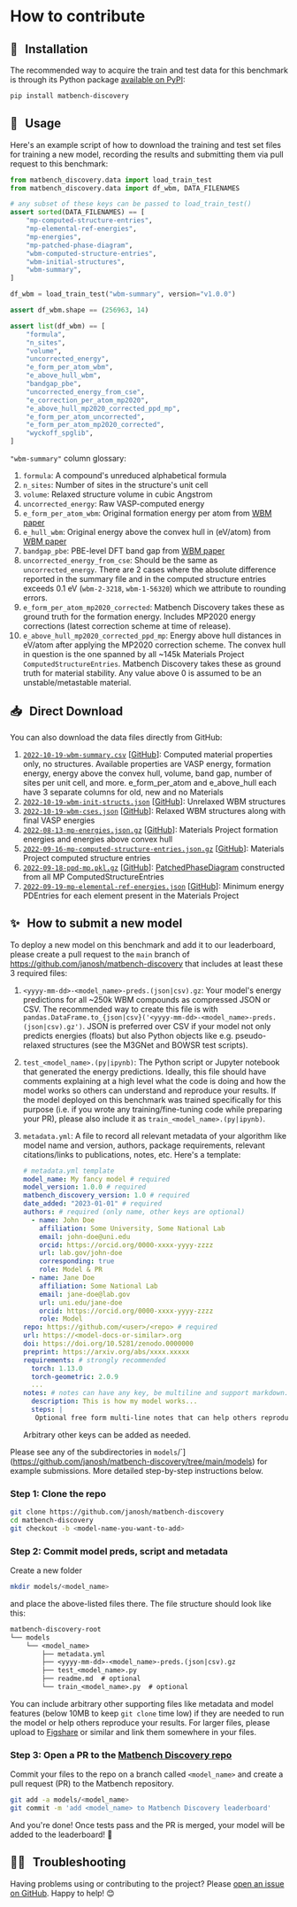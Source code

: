 # How to contribute

## 🔨 &thinsp; Installation

The recommended way to acquire the train and test data for this benchmark is through its Python package [available on PyPI](https://pypi.org/project/matbench-discovery):

```zsh
pip install matbench-discovery
```

## 📙 &thinsp; Usage

Here's an example script of how to download the training and test set files for training a new model, recording the results and submitting them via pull request to this benchmark:

<!-- TODO remove notest meta key once repo is public and file can be downloaded without token -->

```py notest
from matbench_discovery.data import load_train_test
from matbench_discovery.data import df_wbm, DATA_FILENAMES

# any subset of these keys can be passed to load_train_test()
assert sorted(DATA_FILENAMES) == [
    "mp-computed-structure-entries",
    "mp-elemental-ref-energies",
    "mp-energies",
    "mp-patched-phase-diagram",
    "wbm-computed-structure-entries",
    "wbm-initial-structures",
    "wbm-summary",
]

df_wbm = load_train_test("wbm-summary", version="v1.0.0")

assert df_wbm.shape == (256963, 14)

assert list(df_wbm) == [
    "formula",
    "n_sites",
    "volume",
    "uncorrected_energy",
    "e_form_per_atom_wbm",
    "e_above_hull_wbm",
    "bandgap_pbe",
    "uncorrected_energy_from_cse",
    "e_correction_per_atom_mp2020",
    "e_above_hull_mp2020_corrected_ppd_mp",
    "e_form_per_atom_uncorrected",
    "e_form_per_atom_mp2020_corrected",
    "wyckoff_spglib",
]
```

`"wbm-summary"` column glossary:

1. `formula`: A compound's unreduced alphabetical formula
1. `n_sites`: Number of sites in the structure's unit cell
1. `volume`: Relaxed structure volume in cubic Angstrom
1. `uncorrected_energy`: Raw VASP-computed energy
1. `e_form_per_atom_wbm`: Original formation energy per atom from [WBM paper]
1. `e_hull_wbm`: Original energy above the convex hull in (eV/atom) from [WBM paper]
1. `bandgap_pbe`: PBE-level DFT band gap from [WBM paper]
1. `uncorrected_energy_from_cse`: Should be the same as `uncorrected_energy`. There are 2 cases where the absolute difference reported in the summary file and in the computed structure entries exceeds 0.1 eV (`wbm-2-3218`, `wbm-1-56320`) which we attribute to rounding errors.
1. `e_form_per_atom_mp2020_corrected`: Matbench Discovery takes these as ground truth for the formation energy. Includes MP2020 energy corrections (latest correction scheme at time of release).
1. `e_above_hull_mp2020_corrected_ppd_mp`: Energy above hull distances in eV/atom after applying the MP2020 correction scheme. The convex hull in question is the one spanned by all ~145k Materials Project `ComputedStructureEntries`. Matbench Discovery takes these as ground truth for material stability. Any value above 0 is assumed to be an unstable/metastable material.
<!-- TODO document remaining columns, or maybe drop them from df -->

## 📥 &thinsp; Direct Download

You can also download the data files directly from GitHub:

1. [`2022-10-19-wbm-summary.csv`](https://github.com/janosh/matbench-discovery/raw/v1.0.0/data/wbm/2022-10-19-wbm-summary.csv) [[GitHub](https://github.com/janosh/matbench-discovery/blob/v1/data/wbm/2022-10-19-wbm-summary.csv)]: Computed material properties only, no structures. Available properties are VASP energy, formation energy, energy above the convex hull, volume, band gap, number of sites per unit cell, and more. e_form_per_atom and e_above_hull each have 3 separate columns for old, new and no Materials
1. [`2022-10-19-wbm-init-structs.json`](https://github.com/janosh/matbench-discovery/raw/v1.0.0/data/wbm/2022-10-19-wbm-init-structs.json) [[GitHub](https://github.com/janosh/matbench-discovery/blob/v1/data/wbm/2022-10-19-wbm-init-structs.json)]: Unrelaxed WBM structures
1. [`2022-10-19-wbm-cses.json`](https://github.com/janosh/matbench-discovery/raw/v1.0.0/data/wbm/2022-10-19-wbm-cses.json) [[GitHub](https://github.com/janosh/matbench-discovery/blob/v1/data/wbm/2022-10-19-wbm-cses.json)]: Relaxed WBM structures along with final VASP energies
1. [`2022-08-13-mp-energies.json.gz`](https://github.com/janosh/matbench-discovery/raw/v1.0.0/data/wbm/2022-08-13-mp-energies.json.gz) [[GitHub](https://github.com/janosh/matbench-discovery/blob/v1/data/wbm/2022-08-13-mp-energies.json.gz)]: Materials Project formation energies and energies above convex hull
1. [`2022-09-16-mp-computed-structure-entries.json.gz`](https://github.com/janosh/matbench-discovery/raw/v1.0.0/data/wbm/2022-09-16-mp-computed-structure-entries.json.gz) [[GitHub](https://github.com/janosh/matbench-discovery/blob/v1/data/wbm/2022-09-16-mp-computed-structure-entries.json.gz)]: Materials Project computed structure entries
1. [`2022-09-18-ppd-mp.pkl.gz`](https://github.com/janosh/matbench-discovery/raw/v1.0.0/data/wbm/2022-09-18-ppd-mp.pkl.gz) [[GitHub](https://github.com/janosh/matbench-discovery/blob/v1/data/wbm/2022-09-18-ppd-mp.pkl.gz)]: [PatchedPhaseDiagram](https://pymatgen.org/pymatgen.analysis.phase_diagram.html#pymatgen.analysis.phase_diagram.PatchedPhaseDiagram) constructed from all MP ComputedStructureEntries
1. [`2022-09-19-mp-elemental-ref-energies.json`](https://github.com/janosh/matbench-discovery/raw/v1.0.0/data/wbm/2022-09-19-mp-elemental-ref-energies.json) [[GitHub](https://github.com/janosh/matbench-discovery/blob/v1/data/wbm/2022-09-19-mp-elemental-ref-energies.json)]: Minimum energy PDEntries for each element present in the Materials Project

[wbm paper]: https://nature.com/articles/s41524-020-00481-6

## ✨ &thinsp; How to submit a new model

To deploy a new model on this benchmark and add it to our leaderboard, please create a pull request to the `main` branch of <https://github.com/janosh/matbench-discovery> that includes at least these 3 required files:

1. `<yyyy-mm-dd>-<model_name>-preds.(json|csv).gz`: Your model's energy predictions for all ~250k WBM compounds as compressed JSON or CSV. The recommended way to create this file is with `pandas.DataFrame.to_{json|csv}('<yyyy-mm-dd>-<model_name>-preds.(json|csv).gz')`. JSON is preferred over CSV if your model not only predicts energies (floats) but also Python objects like e.g. pseudo-relaxed structures (see the M3GNet and BOWSR test scripts).
1. `test_<model_name>.(py|ipynb)`: The Python script or Jupyter notebook that generated the energy predictions. Ideally, this file should have comments explaining at a high level what the code is doing and how the model works so others can understand and reproduce your results. If the model deployed on this benchmark was trained specifically for this purpose (i.e. if you wrote any training/fine-tuning code while preparing your PR), please also include it as `train_<model_name>.(py|ipynb)`.
1. `metadata.yml`: A file to record all relevant metadata of your algorithm like model name and version, authors, package requirements, relevant citations/links to publications, notes, etc. Here's a template:

   ```yml
   # metadata.yml template
   model_name: My fancy model # required
   model_version: 1.0.0 # required
   matbench_discovery_version: 1.0 # required
   date_added: "2023-01-01" # required
   authors: # required (only name, other keys are optional)
     - name: John Doe
       affiliation: Some University, Some National Lab
       email: john-doe@uni.edu
       orcid: https://orcid.org/0000-xxxx-yyyy-zzzz
       url: lab.gov/john-doe
       corresponding: true
       role: Model & PR
     - name: Jane Doe
       affiliation: Some National Lab
       email: jane-doe@lab.gov
       url: uni.edu/jane-doe
       orcid: https://orcid.org/0000-xxxx-yyyy-zzzz
       role: Model
   repo: https://github.com/<user>/<repo> # required
   url: https://<model-docs-or-similar>.org
   doi: https://doi.org/10.5281/zenodo.0000000
   preprint: https://arxiv.org/abs/xxxx.xxxxx
   requirements: # strongly recommended
     torch: 1.13.0
     torch-geometric: 2.0.9
     ...
   notes: # notes can have any key, be multiline and support markdown.
     description: This is how my model works...
     steps: |
      Optional free form multi-line notes that can help others reproduce your results.
   ```

   Arbitrary other keys can be added as needed.

Please see any of the subdirectories in `models`/`](<https://github.com/janosh/matbench-discovery/tree/main/models>) for example submissions. More detailed step-by-step instructions below.

### Step 1: Clone the repo

```sh
git clone https://github.com/janosh/matbench-discovery
cd matbench-discovery
git checkout -b <model-name-you-want-to-add>
```

### Step 2: Commit model preds, script and metadata

Create a new folder

```sh
mkdir models/<model_name>
```

and place the above-listed files there. The file structure should look like this:

```txt
matbench-discovery-root
└── models
    └── <model_name>
        ├── metadata.yml
        ├── <yyyy-mm-dd>-<model_name>-preds.(json|csv).gz
        ├── test_<model_name>.py
        ├── readme.md  # optional
        └── train_<model_name>.py  # optional
```

You can include arbitrary other supporting files like metadata and model features (below 10MB to keep `git clone` time low) if they are needed to run the model or help others reproduce your results. For larger files, please upload to [Figshare](https://figshare.com) or similar and link them somewhere in your files.

### Step 3: Open a PR to the [Matbench Discovery repo](https://github.com/janosh/matbench-discovery)

Commit your files to the repo on a branch called `<model_name>` and create a pull request (PR) to the Matbench repository.

```sh
git add -a models/<model_name>
git commit -m 'add <model_name> to Matbench Discovery leaderboard'
```

And you're done! Once tests pass and the PR is merged, your model will be added to the leaderboard! 🎉

## 😵‍💫 &thinsp; Troubleshooting

Having problems using or contributing to the project? Please [open an issue on GitHub](https://github.com/janosh/matbench-discovery/issues). Happy to help! 😊

